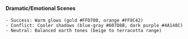 #### Dramatic/Emotional Scenes
```
- Success: Warm glows (gold #FFD700, orange #FF8C42)
- Conflict: Cooler shadows (blue-gray #607D8B, dark purple #4A148C)
- Neutral: Balanced earth tones (beige to terracotta range)
```
